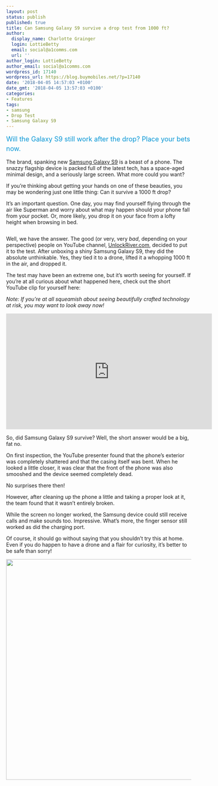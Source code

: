 ```yaml
---
layout: post
status: publish
published: true
title: Can Samsung Galaxy S9 survive a drop test from 1000 ft?
author:
  display_name: Charlotte Grainger
  login: LottieBetty
  email: social@a1comms.com
  url: ''
author_login: LottieBetty
author_email: social@a1comms.com
wordpress_id: 17140
wordpress_url: https://blog.buymobiles.net/?p=17140
date: '2018-04-05 14:57:03 +0100'
date_gmt: '2018-04-05 13:57:03 +0100'
categories:
- Features
tags:
- samsung
- Drop Test
- Samsung Galaxy S9
---
```

<p><span class="postStandFirst" style="color: #0896d5; line-height: 26px; font-size: 18px;">Will the Galaxy S9 still work after the drop? Place your bets now.</span></p>
<p>The brand, spanking new <a href="https://www.buymobiles.net/samsung/galaxy-s9-black" target="_blank" rel="noopener">Samsung Galaxy S9</a> is a beast of a phone. The snazzy flagship device is packed full of the latest tech, has a space-aged minimal design, and a seriously large screen. What more could you want?</p>
<p>If you&rsquo;re thinking about getting your hands on one of these beauties, you may be wondering just one little thing: Can it survive a 1000 ft drop?</p>
<p>It&rsquo;s an important question. One day, you may find yourself flying through the air like Superman and worry about what may happen should your phone fall from your pocket. Or, more likely, you drop it on your face from a lofty height when browsing in bed.</p>
<p><img class="aligncenter size-full wp-image-17145" src="https://lh3.googleusercontent.com/4A-ZuZmMZM18hE4wmRaEesAXizOPdjNNmOVkS64ySN3MJSw3bKUhRRJoSlk2BvWJTlJNOi92gPGHZtfLAFdxWdXJ=s0" alt="" /></p>
<p>Well, we have the answer. The good (or very, very <em>bad</em>, depending on your perspective) people on YouTube channel, <a href="https://www.youtube.com/channel/UCgFpJKyIywUc8arDxhABGPw" target="_blank" rel="noopener">UnlockRiver.com</a>, decided to put it to the test. After unboxing a shiny Samsung Galaxy S9, they did the absolute unthinkable. Yes, they tied it to a drone, lifted it a whopping 1000 ft in the air, and dropped it.</p>
<p>The test may have been an extreme one, but it&rsquo;s worth seeing for yourself. If you&rsquo;re at all curious about what happened here, check out the short YouTube clip for yourself here:</p>
<p><em>Note: If you&rsquo;re at all squeamish about seeing beautifully crafted technology at risk, you may want to look away now!</em></p>
<p><iframe src="https://www.youtube.com/embed/knYLKzvgOPQ" width="560" height="315" frameborder="0" allowfullscreen="allowfullscreen"></iframe></p>
<p>So, did Samsung Galaxy S9 survive? Well, the short answer would be a big, fat no.</p>
<p>On first inspection, the YouTube presenter found that the phone&rsquo;s exterior was completely shattered and that the casing itself was bent. When he looked a little closer, it was clear that the front of the phone was also smooshed and the device seemed completely dead.</p>
<p>No surprises there then!</p>
<p>However, after cleaning up the phone a little and taking a proper look at it, the team found that it wasn&rsquo;t entirely broken.</p>
<p>While the screen no longer worked, the Samsung device could still receive calls and make sounds too. Impressive. What&rsquo;s more, the finger sensor still worked as did the charging port.</p>
<p>Of course, it should go without saying that you shouldn&rsquo;t try this at home. Even if you do happen to have a drone and a flair for curiosity, it&rsquo;s better to be safe than sorry!</p>
<p><a href="https://www.buymobiles.net/samsung/galaxy-s9-black"><img class="aligncenter wp-image-16769 size-full" src="https://lh3.googleusercontent.com/Wyaj1qxneBP10ufsYv_KY74vo6YKd9oT5XoLxXeONSjuNvip24Q4Fjxdl3HmtT6bKV-MweIZIKoqQBK9v1xkh4Ui=s0" alt="" width="600" height="600" /></a></p>
